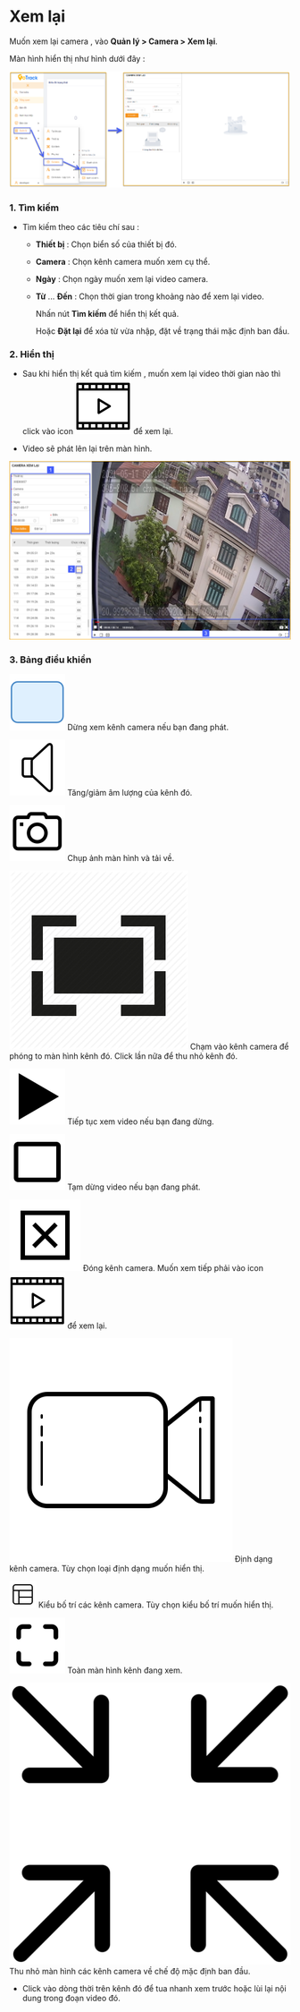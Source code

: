 # Xem lại

Muốn xem lại camera , vào **Quản lý > Camera > Xem lại**. 

Màn hình hiển thị như hình dưới đây :

<span style="display:block;text-align:left">![Manage device ](/docs/assets/images/web-interface/livestream/playback.png)

### 1. Tìm kiếm

* Tìm kiếm theo các tiêu chí sau : 
  - **Thiết bị** : Chọn biển số của thiết bị đó.
  - **Camera** : Chọn kênh camera muốn xem cụ thể.
  - **Ngày** : Chọn ngày muốn xem lại video camera.
  - **Từ** ... **Đến** : Chọn thời gian trong khoảng nào để xem lại video.

    Nhấn nút **Tìm kiếm** để hiển thị kết quả.
    
    Hoặc **Đặt lại** để xóa từ vừa nhập, đặt về trạng thái mặc định ban đầu.

### 2. Hiển thị

* Sau khi hiển thị kết quả tìm kiếm , muốn xem lại video thời gian nào thì <br> click vào icon <span class="icon-left svg-filter-info">![Ok](/docs/assets/images/web-interface/icon/SVG/icons8-video.svg) để xem lại.

* Video sẽ  phát lên lại trên màn hình.

<span style="display:block;text-align:left">![Manage device ](/docs/assets/images/web-interface/livestream/search-playback.jpg)

### 3. Bảng điều khiển

<span class="icon-left ">![Ok](/docs/assets/images/web-interface/icon/SVG/icons8-square.svg) Dừng xem kênh camera nếu bạn đang phát.

<span class="icon-left svg-filter-info">![Ok](/docs/assets/images/web-interface/icon/SVG/icons8-sound-speaker.svg) Tăng/giảm âm lượng của kênh đó.

<span class="icon-left svg-filter-info">![Ok](/docs/assets/images/web-interface/icon/SVG/icons8-camera.svg) Chụp ảnh màn hình và tải về.

<span class="icon-left svg-filter-info">![Ok](/docs/assets/images/web-interface/icon/SVG/full-screen-icon-11.png) Chạm vào kênh camera để phóng to màn hình kênh đó. Click lần nữa để thu nhỏ kênh đó.

<span class="icon-left svg-filter-info">![Ok](/docs/assets/images/web-interface/icon/SVG/icons8-play.svg) Tiếp tục xem video nếu bạn đang dừng.

<span class="icon-left svg-filter-info">![Ok](/docs/assets/images/web-interface/icon/SVG/icons8-full-image.svg) Tạm dừng video nếu bạn đang phát.

<span class="icon-left svg-filter-info">![Ok](/docs/assets/images/web-interface/icon/SVG/icons8-close-window.svg) Đóng kênh camera. Muốn xem tiếp phải vào icon <span class="icon-left svg-filter-info">![Ok](/docs/assets/images/web-interface/icon/SVG/icons8-video.svg) để xem lại.

<span class="icon-left svg-filter-info">![Ok](/docs/assets/images/web-interface/icon/SVG/icons8-video-call.svg) Định dạng kênh camera. Tùy chọn loại định dạng muốn hiển thị.

<span class="icon-left svg-filter-info">![Ok](/docs/assets/images/web-interface/icon/SVG/layout.svg) Kiểu bố trí các kênh camera. Tùy chọn kiểu bố trí muốn hiển thị.

<span class="icon-left svg-filter-info">![Ok](/docs/assets/images/web-interface/icon/SVG/icons8-full-screen.svg) Toàn màn hình kênh đang xem.

<span class="icon-left svg-filter-info">![Ok](/docs/assets/images/web-interface/icon/SVG/full-screen-exit.svg) Thu nhỏ màn hình các kênh camera về chế độ mặc định ban đầu.

* Click vào dòng thời trên kênh đó để tua nhanh xem trước hoặc lùi lại nội dung trong đoạn video đó.